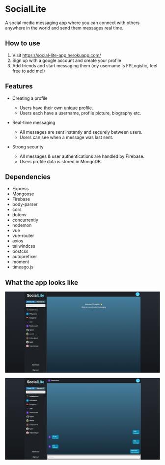 # SocialLite
A social media messaging app where you can connect with others anywhere in the world and send them messages real time.

## How to use
1. Visit https://social-lite-app.herokuapp.com/
2. Sign up with a google account and create your profile
3. Add friends and start messaging them (my username is FPLogistic, feel free to add me!)

## Features
- Creating a profile
  - Users have their own unique profile.
  - Users each have a username, profile picture, biography etc.
  
- Real-time messaging
  - All messages are sent instantly and securely between users.
  - Users can see when a message was last sent.
  
- Strong security
  - All messages & user authentications are handled by Firebase.
  - Users profile data is stored in MongoDB.

## Dependencies
- Express
- Mongoose
- Firebase
- body-parser
- cors
- dotenv
- concurrently
- nodemon
- vue
- vue-router
- axios
- tailwindcss
- postcss
- autoprefixer
- moment
- timeago.js

## What the app looks like

![alt text](https://github.com/FPLCodes/SocialLite/blob/main/Screenshots/SocialLite-Homepage.png)
 
![alt text](https://github.com/FPLCodes/SocialLite/blob/main/Screenshots/SocialLite-Chat.png)
